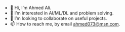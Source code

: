 - 👋 Hi, I’m Ahmed Ali.
- 👀 I’m interested in AI/ML/DL and problem solving.
- 💞️ I’m looking to collaborate on useful projects.
- 📫 How to reach me, by email ahmed073@msn.com.

<!---
arahman25/arahman25 is a ✨ special ✨ repository because its `README.md` (this file) appears on your GitHub profile.
You can click the Preview link to take a look at your changes.
--->
